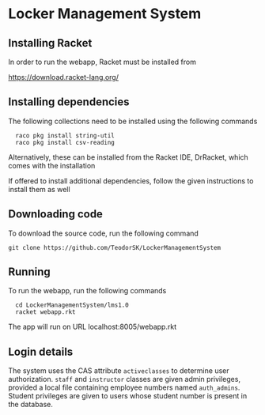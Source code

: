 # Locker Management System

## Installing Racket
In order to run the webapp, Racket must be installed from

https://download.racket-lang.org/

## Installing dependencies
The following collections need to be installed using the following commands

```
  raco pkg install string-util
  raco pkg install csv-reading
```

Alternatively, these can be installed from the Racket IDE, DrRacket, which comes with the installation

If offered to install additional dependencies, follow the given instructions to install them as well

## Downloading code
To download the source code, run the following command

  `git clone https://github.com/TeodorSK/LockerManagementSystem`

## Running
To run the webapp, run the following commands
```
  cd LockerManagementSystem/lms1.0
  racket webapp.rkt
```

The app will run on URL localhost:8005/webapp.rkt

## Login details
The system uses the CAS attribute `activeclasses` to determine user authorization. `staff` and `instructor` classes are given admin privileges, provided a local file containing employee numbers named `auth_admins`. Student privileges are given to users whose student number is present in the database.
